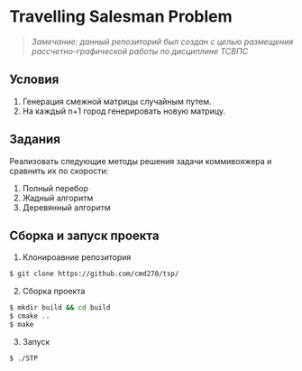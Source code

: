 # **Travelling Salesman Problem**
> *Замечание: данный репозиторий был создан с целью размещения рассчетно-графической работы по дисциплине ТСВПС*
## **Условия**
1. Генерация смежной матрицы случайным путем.
2. На каждый n+1 город генерировать новую матрицу.
## **Задания**
Реализовать следующие методы решения задачи коммивояжера и сравнить их по скорости:
1. Полный перебор
2. Жадный алгоритм
3. Деревянный алгоритм

## **Сборка и запуск проекта**
1. Клонироавние репозитория  
```bash
$ git clone https://github.com/cmd270/tsp/
```
2. Сборка проекта
```bash
$ mkdir build && cd build
$ cmake .. 
$ make
```
3. Запуск 
```bash
$ ./STP
```
